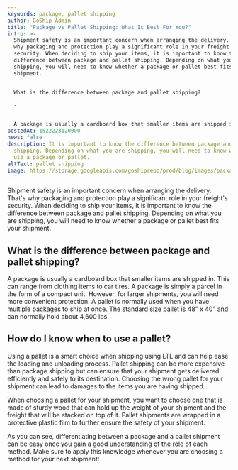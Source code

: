 ```yaml
---
keywords: package, pallet shipping
author: GoShip Admin
title: "Package vs Pallet Shipping: What Is Best For You?"
intro: >-
  Shipment safety is an important concern when arranging the delivery. That's
  why packaging and protection play a significant role in your freight's
  security. When deciding to ship your items, it is important to know the
  difference between package and pallet shipping. Depending on what you are
  shipping, you will need to know whether a package or pallet best fits your
  shipment. 


  What is the difference between package and pallet shipping?

  -


  A package is usually a cardboard box that smaller items are shipped i
postedAt: 1522223120000
news: false
description: It is important to know the difference between package and pallet
  shipping. Depending on what you are shipping, you will need to know whether to
  use a package or pallet.
altText: pallet shipping
image: https://storage.googleapis.com/goshiprepo/prod/blog/images/package-vs-pallet-shipping.jpg
---
```

Shipment safety is an important concern when arranging the delivery. That's why packaging and protection play a significant role in your freight's security. When deciding to ship your items, it is important to know the difference between package and pallet shipping. Depending on what you are shipping, you will need to know whether a package or pallet best fits your shipment.

## What is the difference between package and pallet shipping?

A package is usually a cardboard box that smaller items are shipped in. This can range from clothing items to car tires. A package is simply a parcel in the form of a compact unit. However, for larger shipments, you will need more convenient protection. A pallet is normally used when you have multiple packages to ship at once. The standard size pallet is 48” x 40” and can normally hold about 4,600 lbs.

## How do I know when to use a pallet?

Using a pallet is a smart choice when shipping using LTL and can help ease the loading and unloading process. Pallet shipping can be more expensive than package shipping but can ensure that your shipment gets delivered efficiently and safely to its destination. Choosing the wrong pallet for your shipment can lead to damages to the items you are having shipped. 

When choosing a pallet for your shipment, you want to choose one that is made of sturdy wood that can hold up the weight of your shipment and the freight that will be stacked on top of it. Pallet shipments are wrapped in a protective plastic film to further ensure the safety of your shipment. 

As you can see, differentiating between a package and a pallet shipment can be easy once you gain a good understanding of the role of each method. Make sure to apply this knowledge whenever you are choosing a method for your next shipment!